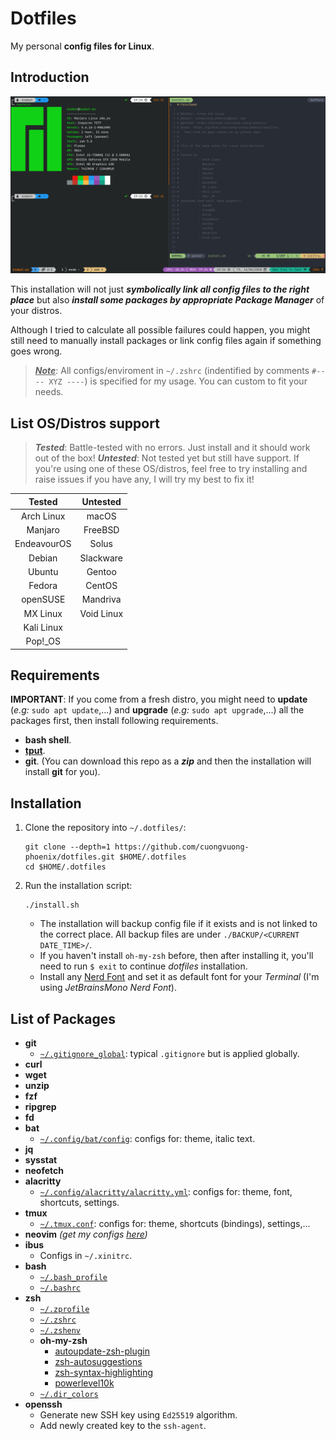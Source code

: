 # Dotfiles

My personal **config files for Linux**.

## Introduction

![Demo Image](./.github/images/demo.png)

This installation will not just **_symbolically link all config files to the right place_** but also **_install some packages by appropriate Package Manager_** of your distros.

Although I tried to calculate all possible failures could happen, you might still need to manually install packages or link config files again if something goes wrong.

> <u>**_Note_**</u>: All configs/enviroment in `~/.zshrc` (indentified by comments `#---- XYZ ----`) is specified for my usage. You can custom to fit your needs.

## List OS/Distros support

> **_Tested_**: Battle-tested with no errors. Just install and it should work out of the box!
> **_Untested_**: Not tested yet but still have support. If you're using one of these OS/distros, feel free to try installing and raise issues if you have any, I will try my best to fix it!

| **Tested**  | **Untested** |
| :---------: | :----------: |
| Arch Linux  |    macOS     |
|   Manjaro   |   FreeBSD    |
| EndeavourOS |    Solus     |
|   Debian    |  Slackware   |
|   Ubuntu    |    Gentoo    |
|   Fedora    |    CentOS    |
|  openSUSE   |   Mandriva   |
|  MX Linux   |  Void Linux  |
| Kali Linux  |              |
|  Pop!\_OS   |              |

## Requirements

**IMPORTANT**: If you come from a fresh distro, you might need to **update** (_e.g:_ `sudo apt update`,...) and **upgrade** (_e.g:_ `sudo apt upgrade`,...) all the packages first, then install following requirements.

- **bash shell**.
- [**tput**](https://command-not-found.com/tput).
- **git**. (You can download this repo as a _**zip**_ and then the installation will install **git** for you).

## Installation

1. Clone the repository into `~/.dotfiles/`:

   ```shell
   git clone --depth=1 https://github.com/cuongvuong-phoenix/dotfiles.git $HOME/.dotfiles
   cd $HOME/.dotfiles
   ```

2. Run the installation script:

   ```shell
   ./install.sh
   ```

   - The installation will backup config file if it exists and is not linked to the correct place. All backup files are under `./BACKUP/<CURRENT DATE_TIME>/`.
   - If you haven't install `oh-my-zsh` before, then after installing it, you'll need to run `$ exit` to continue _dotfiles_ installation.
   - Install any [Nerd Font](https://github.com/ryanoasis/nerd-fonts) and set it as default font for your _Terminal_ (I'm using _JetBrainsMono Nerd Font_).

## List of Packages

- **git**
  - [`~/.gitignore_global`](./git/.gitignore_global): typical `.gitignore` but is applied globally.
- **curl**
- **wget**
- **unzip**
- **fzf**
- **ripgrep**
- **fd**
- **bat**
  - [`~/.config/bat/config`](./.config/bat/config): configs for: theme, italic text.
- **jq**
- **sysstat**
- **neofetch**
- **alacritty**
  - [`~/.config/alacritty/alacritty.yml`](./.config/alacritty/alacritty.yml): configs for: theme, font, shortcuts, settings.
- **tmux**
  - [`~/.tmux.conf`](./terminal/.tmux.conf): configs for: theme, shortcuts (bindings), settings,...
- **neovim** _(get my configs [here](https://github.com/cuongvuong-phoenix/neovim-config))_
- **ibus**
  - Configs in `~/.xinitrc`.
- **bash**
  - [`~/.bash_profile`](./shell/.bash_profile)
  - [`~/.bashrc`](./shell/.bashrc)
- **zsh**
  - [`~/.zprofile`](./shell/.zprofile)
  - [`~/.zshrc`](./shell/.zshrc)
  - [`~/.zshenv`](./shell/.zshenv)
  - **oh-my-zsh**
    - [autoupdate-zsh-plugin](https://github.com/TamCore/autoupdate-oh-my-zsh-plugins)
    - [zsh-autosuggestions](https://github.com/zsh-users/zsh-autosuggestions)
    - [zsh-syntax-highlighting](https://github.com/zsh-users/zsh-syntax-highlighting)
    - [powerlevel10k](https://github.com/romkatv/powerlevel10k)
  - [`~/.dir_colors`](./shell/.dir_colors)
- **openssh**
  - Generate new SSH key using `Ed25519` algorithm.
  - Add newly created key to the `ssh-agent`.
